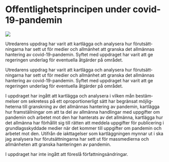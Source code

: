 # Offentlighetsprincipen under covid-19-pandemin

![](/contentassets/1be4382cd0414f66a1e69d1db68ba01a/omslag-ds-2021-35.jpg?width=150&quality=85)

Utredarens upp­drag har varit att kart­lägga och analy­sera hur förut­sätt­ningarna har sett ut för medier och all­män­het att granska det all­män­nas han­tering av covid-19-pandemin. Syftet med upp­draget har varit att ge regeringen under­lag för eventu­ella åtgärder på området.

Utredarens upp­drag har varit att kart­lägga och analy­sera hur förut­sätt­ningarna har sett ut för medier och all­män­het att granska det all­män­nas han­tering av covid-19-pandemin. Syftet med upp­draget har varit att ge regeringen under­lag för eventu­ella åtgärder på området.

I uppdraget har ingått att kart­lägga och analy­sera i vilken mån bestäm­melser om sekre­tess på ett oproportio­nerligt sätt har begrän­sat möjlig­heterna till gransk­ning av det all­män­nas han­tering av pan­demin, kart­lägga hur fram­ställningar om att ta del av allmänna hand­lingar med upp­gifter om pan­demin och arbetet mot den har hanterats av det all­männa, kart­lägga hur det all­männa har för­hållit sig till rätten att med­dela upp­gifter för publi­cering i grund­lags­skyddade medier när det kommer till upp­gifter om pan­demin och arbetet mot den. Utifrån de iakt­tagelser som kart­lägg­ningen mynnar ut i ska jag analy­sera hur förut­sätt­ningarna har sett ut för mass­medierna och allmän­heten att granska han­te­ringen av pan­demin.

I uppdraget har inte ingått att föreslå författningsändringar.
